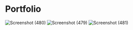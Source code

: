 # Portfolio
![Screenshot (480)](https://github.com/Kishor1215/Portfolio/assets/85071742/e57317e3-3f81-4b79-92bc-d0902eeea889)
![Screenshot (479)](https://github.com/Kishor1215/Portfolio/assets/85071742/a09c271d-b099-4c54-a9d2-c9c56e987084)
![Screenshot (481)](https://github.com/Kishor1215/Portfolio/assets/85071742/bcf0a7bb-59f5-4899-9ca3-813857796504)
